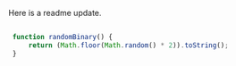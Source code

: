 Here is a readme update.

```js

 function randomBinary() {
     return (Math.floor(Math.random() * 2)).toString();
 }

```